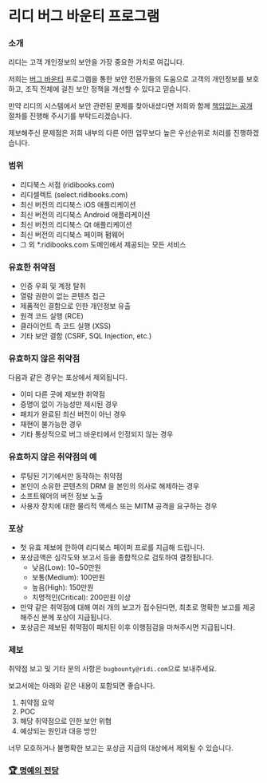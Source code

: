 # 리디 버그 바운티 프로그램

### 소개

리디는 고객 개인정보의 보안을 가장 중요한 가치로 여깁니다.

저희는 [버그 바운티](https://en.wikipedia.org/wiki/Bug_bounty_program) 프로그램을 통한 보안 전문가들의 도움으로 고객의 개인정보를 보호하고, 조직 전체에 걸친 보안 정책을 개선할 수 있다고 믿습니다.

만약 리디의 시스템에서 보안 관련된 문제를 찾아내셨다면 저희와 함께 [책임있는 공개](https://en.wikipedia.org/wiki/Responsible_disclosure) 절차를 진행해 주시기를 부탁드리겠습니다.

제보해주신 문제점은 저희 내부의 다른 어떤 업무보다 높은 우선순위로 처리를 진행하겠습니다.


### 범위

- 리디북스 서점 (ridibooks.com)
- 리디셀렉트 (select.ridibooks.com)
- 최신 버전의 리디북스 iOS 애플리케이션
- 최신 버전의 리디북스 Android 애플리케이션
- 최신 버전의 리디북스 Qt 애플리케이션
- 최신 버전의 리디북스 페이퍼 펌웨어
- 그 외 *.ridibooks.com 도메인에서 제공되는 모든 서비스


### 유효한 취약점

- 인증 우회 및 계정 탈취
- 열람 권한이 없는 콘텐츠 접근
- 제품적인 결함으로 인한 개인정보 유출
- 원격 코드 실행 (RCE)
- 클라이언트 측 코드 실행 (XSS)
- 기타 보안 결함 (CSRF, SQL Injection, etc.)


### 유효하지 않은 취약점

다음과 같은 경우는 포상에서 제외됩니다.

- 이미 다른 곳에 제보한 취약점
- 증명이 없이 가능성만 제시된 경우
- 패치가 완료된 최신 버전이 아닌 경우
- 재현이 불가능한 경우
- 기타 통상적으로 버그 바운티에서 인정되지 않는 경우

### 유효하지 않은 취약점의 예

- 루팅된 기기에서만 동작하는 취약점
- 본인이 소유한 콘텐츠의 DRM 을 본인의 의사로 해제하는 경우
- 소프트웨어의 버전 정보 노출
- 사용자 장치에 대한 물리적 액세스 또는 MITM 공격을 요구하는 경우


### 포상

- 첫 유효 제보에 한하여 리디북스 페이퍼 프로를 지급해 드립니다.
- 포상금액은 심각도와 보고서 등을 종합적으로 검토하여 결정됩니다.
  - 낮음(Low): 10~50만원
  - 보통(Medium): 100만원
  - 높음(High): 150만원
  - 치명적인(Critical): 200만원 이상
- 만약 같은 취약점에 대해 여러 개의 보고가 접수된다면, 최초로 명확한 보고를 제공해주신 분께 포상이 지급됩니다.
- 포상금은 제보된 취약점이 패치된 이후 이행점검을 마쳐주시면 지급됩니다.


### 제보

취약점 보고 및 기타 문의 사항은 `bugbounty@ridi.com`으로 보내주세요.

보고서에는 아래와 같은 내용이 포함되면 좋습니다.

1. 취약점 요약
2. POC
3. 해당 취약점으로 인한 보안 위협
4. 예상되는 원인과 대응 방안

너무 모호하거나 불명확한 보고는 포상금 지급의 대상에서 제외될 수 있습니다.


### [🏆 명예의 전당](/hall-of-fame "이미 접수는 되었으나 아직 공개되지 않은 취약점의 중복 제보를 막고, 중복 제보임의 공정성을 높이기 위해 에서 유효한 취약점 사례를 공개합니다.")
